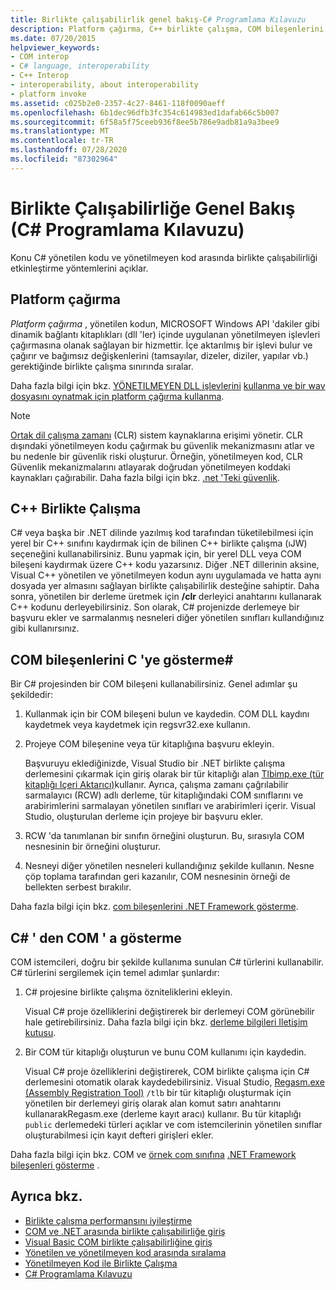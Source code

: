 ```yaml
---
title: Birlikte çalışabilirlik genel bakış-C# Programlama Kılavuzu
description: Platform çağırma, C++ birlikte çalışma, COM bileşenlerini C# ' a gösterme ve C# ' yi COM olarak gösterme dahil olmak üzere C# ve yönetilmeyen kod arasında birlikte çalışabilirlik hakkında bilgi edinin
ms.date: 07/20/2015
helpviewer_keywords:
- COM interop
- C# language, interoperability
- C++ Interop
- interoperability, about interoperability
- platform invoke
ms.assetid: c025b2e0-2357-4c27-8461-118f0090aeff
ms.openlocfilehash: 6b1dec96dfb3fc354c614983ed1dafab66c5b007
ms.sourcegitcommit: 6f58a5f75ceeb936f8ee5b786e9adb81a9a3bee9
ms.translationtype: MT
ms.contentlocale: tr-TR
ms.lasthandoff: 07/28/2020
ms.locfileid: "87302964"
---
```

# <a name="interoperability-overview-c-programming-guide"></a>Birlikte Çalışabilirliğe Genel Bakış (C# Programlama Kılavuzu)
Konu C# yönetilen kodu ve yönetilmeyen kod arasında birlikte çalışabilirliği etkinleştirme yöntemlerini açıklar.  
  
## <a name="platform-invoke"></a>Platform çağırma  
 *Platform çağırma* , yönetilen kodun, MICROSOFT Windows API 'dakiler gibi dinamik bağlantı kitaplıkları (dll 'ler) içinde uygulanan yönetilmeyen işlevleri çağırmasına olanak sağlayan bir hizmettir. İçe aktarılmış bir işlevi bulur ve çağırır ve bağımsız değişkenlerini (tamsayılar, dizeler, diziler, yapılar vb.) gerektiğinde birlikte çalışma sınırında sıralar.  
  
Daha fazla bilgi için bkz. [YÖNETILMEYEN DLL işlevlerini](../../../framework/interop/consuming-unmanaged-dll-functions.md) [kullanma ve bir wav dosyasını oynatmak için platform çağırma kullanma](./how-to-use-platform-invoke-to-play-a-wave-file.md).
  
> [!NOTE]
> [Ortak dil çalışma zamanı](../../../standard/clr.md) (CLR) sistem kaynaklarına erişimi yönetir. CLR dışındaki yönetilmeyen kodu çağırmak bu güvenlik mekanizmasını atlar ve bu nedenle bir güvenlik riski oluşturur. Örneğin, yönetilmeyen kod, CLR Güvenlik mekanizmalarını atlayarak doğrudan yönetilmeyen koddaki kaynakları çağırabilir. Daha fazla bilgi için bkz. [.net 'Teki güvenlik](../../../standard/security/index.md).  
  
## <a name="c-interop"></a>C++ Birlikte Çalışma  
 C# veya başka bir .NET dilinde yazılmış kod tarafından tüketilebilmesi için yerel bir C++ sınıfını kaydırmak için de bilinen C++ birlikte çalışma (ıJW) seçeneğini kullanabilirsiniz. Bunu yapmak için, bir yerel DLL veya COM bileşeni kaydırmak üzere C++ kodu yazarsınız. Diğer .NET dillerinin aksine, Visual C++ yönetilen ve yönetilmeyen kodun aynı uygulamada ve hatta aynı dosyada yer almasını sağlayan birlikte çalışabilirlik desteğine sahiptir. Daha sonra, yönetilen bir derleme üretmek için **/clr** derleyici anahtarını kullanarak C++ kodunu derleyebilirsiniz. Son olarak, C# projenizde derlemeye bir başvuru ekler ve sarmalanmış nesneleri diğer yönetilen sınıfları kullandığınız gibi kullanırsınız.  
  
## <a name="exposing-com-components-to-c"></a>COM bileşenlerini C 'ye gösterme\#
 Bir C# projesinden bir COM bileşeni kullanabilirsiniz. Genel adımlar şu şekildedir:  
  
1. Kullanmak için bir COM bileşeni bulun ve kaydedin. COM DLL kaydını kaydetmek veya kaydetmek için regsvr32.exe kullanın.  
  
2. Projeye COM bileşenine veya tür kitaplığına başvuru ekleyin.  
  
     Başvuruyu eklediğinizde, Visual Studio bir .NET birlikte çalışma derlemesini çıkarmak için giriş olarak bir tür kitaplığı alan [Tlbimp.exe (tür kitaplığı Içeri Aktarıcı)](../../../framework/tools/tlbimp-exe-type-library-importer.md)kullanır. Ayrıca, çalışma zamanı çağrılabilir sarmalayıcı (RCW) adlı derleme, tür kitaplığındaki COM sınıflarını ve arabirimlerini sarmalayan yönetilen sınıfları ve arabirimleri içerir. Visual Studio, oluşturulan derleme için projeye bir başvuru ekler.  
  
3. RCW 'da tanımlanan bir sınıfın örneğini oluşturun. Bu, sırasıyla COM nesnesinin bir örneğini oluşturur.  
  
4. Nesneyi diğer yönetilen nesneleri kullandığınız şekilde kullanın. Nesne çöp toplama tarafından geri kazanılır, COM nesnesinin örneği de bellekten serbest bırakılır.  
  
 Daha fazla bilgi için bkz. [com bileşenlerini .NET Framework gösterme](../../../framework/interop/exposing-com-components.md).  
  
## <a name="exposing-c-to-com"></a>C# ' den COM ' a gösterme  
 COM istemcileri, doğru bir şekilde kullanıma sunulan C# türlerini kullanabilir. C# türlerini sergilemek için temel adımlar şunlardır:  
  
1. C# projesine birlikte çalışma özniteliklerini ekleyin.  
  
     Visual C# proje özelliklerini değiştirerek bir derlemeyi COM görünebilir hale getirebilirsiniz. Daha fazla bilgi için bkz. [derleme bilgileri Iletişim kutusu](/visualstudio/ide/reference/assembly-information-dialog-box).  
  
2. Bir COM tür kitaplığı oluşturun ve bunu COM kullanımı için kaydedin.  
  
     Visual C# proje özelliklerini değiştirerek, COM birlikte çalışma için C# derlemesini otomatik olarak kaydedebilirsiniz. Visual Studio, [Regasm.exe (Assembly Registration Tool)](../../../framework/tools/regasm-exe-assembly-registration-tool.md) `/tlb` bir tür kitaplığı oluşturmak için yönetilen bir derlemeyi giriş olarak alan komut satırı anahtarını kullanarakRegasm.exe (derleme kayıt aracı) kullanır. Bu tür kitaplığı `public` derlemedeki türleri açıklar ve com istemcilerinin yönetilen sınıflar oluşturabilmesi için kayıt defteri girişleri ekler.  
  
 Daha fazla bilgi için bkz. COM ve [örnek com sınıfına](./example-com-class.md) [.NET Framework bileşenleri gösterme](../../../framework/interop/exposing-dotnet-components-to-com.md) .  
  
## <a name="see-also"></a>Ayrıca bkz.

- [Birlikte çalışma performansını iyileştirme](https://docs.microsoft.com/previous-versions/msp-n-p/ff647812%28v=pandp.10%29)
- [COM ve .NET arasında birlikte çalışabilirliğe giriş](/office/client-developer/outlook/pia/introduction-to-interoperability-between-com-and-net)
- [Visual Basic COM birlikte çalışabilirliğine giriş](../../../visual-basic/programming-guide/com-interop/introduction-to-com-interop.md)
- [Yönetilen ve yönetilmeyen kod arasında sıralama](../../../framework/interop/interop-marshaling.md)
- [Yönetilmeyen Kod ile Birlikte Çalışma](../../../framework/interop/index.md)
- [C# Programlama Kılavuzu](../index.md)
